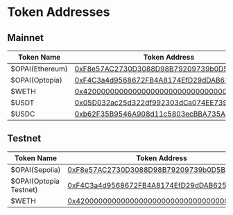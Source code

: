 # Token Addresses

## Mainnet

| Token Name      | Token Address                                                                                                          |
| --------------- | ---------------------------------------------------------------------------------------------------------------------- |
| $OPAI(Ethereum) | [0xF8e57AC2730D3088D98B79209739b0D5Ba085a03](https://etherscan.io/address/0xF8e57AC2730D3088D98B79209739b0D5Ba085a03)  |
| $OPAI(Optopia)  | [0xF4C3a4d9568672FB4A8174EfD29dDAB6255E8729](https://scan.optopia.ai/token/0xF4C3a4d9568672FB4A8174EfD29dDAB6255E8729) |
| $WETH           | [0x4200000000000000000000000000000000000006](https://scan.optopia.ai/token/0x4200000000000000000000000000000000000006) |
| $USDT           | [0x05D032ac25d322df992303dCa074EE7392C117b9](https://scan.optopia.ai/token/0x05D032ac25d322df992303dCa074EE7392C117b9) |
| $USDC           | [0xb62F35B9546A908d11c5803ecBBA735AbC3E3eaE](https://scan.optopia.ai/token/0xb62F35B9546A908d11c5803ecBBA735AbC3E3eaE) |

## Testnet

| Token Name             | Token Address                                                                                                                    |
| ---------------------- | -------------------------------------------------------------------------------------------------------------------------------- |
| $OPAI(Sepolia)         | [0xF8e57AC2730D3088D98B79209739b0D5Ba085a03](https://sepolia.etherscan.io/address/0xF8e57AC2730D3088D98B79209739b0D5Ba085a03)    |
| $OPAI(Optopia Testnet) | [0xF4C3a4d9568672FB4A8174EfD29dDAB6255E8729](https://scan-testnet.optopia.ai/token/0xF4C3a4d9568672FB4A8174EfD29dDAB6255E8729)   |
| $WETH                  | [0x4200000000000000000000000000000000000006](https://scan-testnet.optopia.ai/address/0x4200000000000000000000000000000000000006) |
